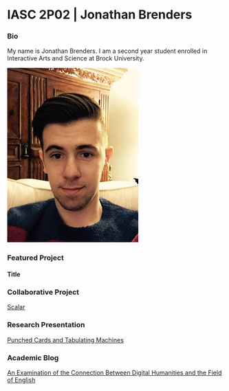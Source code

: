 # IASC 2P02 | Jonathan Brenders

### Bio

My name is Jonathan Brenders. I am a second year student enrolled in Interactive Arts and Science at Brock University. 

![](images/File_000.jpeg)

### Featured Project

#### Title


### Collaborative Project

[Scalar](Scalar.md)

### Research Presentation

[Punched Cards and Tabulating Machines](reveal/index.html)

### Academic Blog

[An Examination of the Connection Between Digital Humanities and the Field of English](blog.md)

